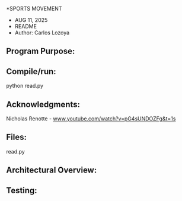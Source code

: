 
*SPORTS MOVEMENT
* AUG 11, 2025 
* README
* Author: Carlos Lozoya


Program Purpose:
---------------



Compile/run:
-----------
python read.py
   


Acknowledgments:
---------------
Nicholas Renotte - www.youtube.com/watch?v=pG4sUNDOZFg&t=1s
  

Files:
-----
read.py


Architectural Overview:
-------




Testing:
-------

   
